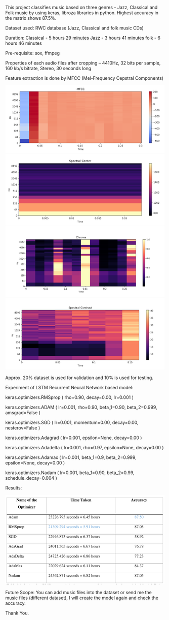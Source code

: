 This project classifies music based on three genres - Jazz, Classical and Folk music by using keras, libroza libraries in python. Highest accuracy in the matrix shows 87.5%. 

Dataset used: RWC database (Jazz, Classical and folk music CDs)

Duration: 
Classical - 5 hours 29 minutes
Jazz - 3 hours 41 minutes
folk - 6 hours 46 minutes

Pre-requisite: sox, ffmpeg

Properties of each audio files after cropping – 4410Hz, 32 bits per sample, 160 kb/s bitrate,
Stereo, 30 seconds long


Feature extraction is done by MFCC (Mel-Frequency Cepstral Components)

![](images/01.png)
![](images/02.png)
![](images/03.png)
![](images/04.png)

Approx. 20% dataset is used for validation and 10% is used for testing.

Experiment of LSTM Recurrent Neural Network based model:

keras.optimizers.RMSprop ( rho=0.90, decay=0.00, lr=0.001 )

keras.optimizers.ADAM ( lr=0.001, rho=0.90, beta_1=0.90, beta_2=0.999, amsgrad=False )

keras.optimizers.SGD ( lr=0.001, momentum=0.00, decay=0.00, nesterov=False )

keras.optimizers.Adagrad ( lr=0.001, epsilon=None, decay=0.00 )

keras.optimizers.Adadelta ( lr=0.001, rho=0.97, epsilon=None, decay=0.00 )

keras.optimizers.Adamax ( lr=0.001, beta_1=0.9, beta_2=0.999, epsilon=None, decay=0.00 )

keras.optimizers.Nadam ( lr=0.001, beta_1=0.90, beta_2=0.99, schedule_decay=0.004 )

Results:

![](images/05.png)


Future Scope:
You can add music files into the dataset or 
send me the music files (different dataset), I will create the model again and check the accuracy.

Thank You.



